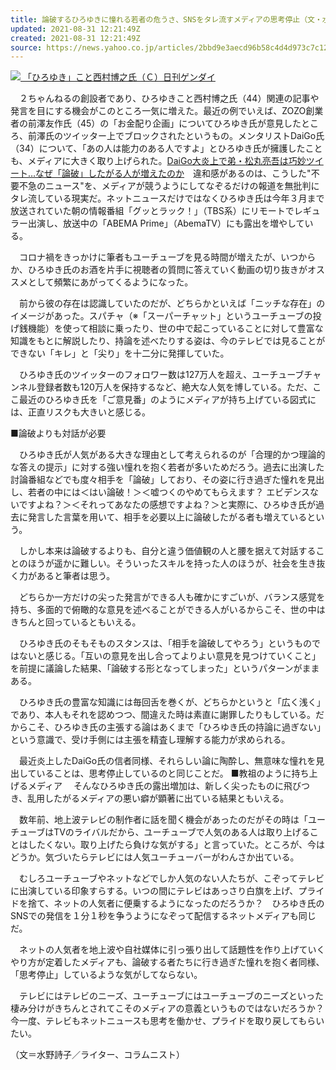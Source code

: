 ```yaml
---
title: 論破するひろゆきに憧れる若者の危うさ、SNSをタレ流すメディアの思考停止（文・水野詩子）（日刊ゲンダイDIGITAL）
updated: 2021-08-31 12:21:49Z
created: 2021-08-31 12:21:49Z
source: https://news.yahoo.co.jp/articles/2bbd9e3aecd96b58c4d4d973c7c1214039863a61
---
```


[![](https://amd-pctr.c.yimg.jp/r/iwiz-amd/20210830-00000004-nkgendai-000-4-view.jpg) 「ひろゆき」こと西村博之氏（Ｃ）日刊ゲンダイ](https://news.yahoo.co.jp/articles/2bbd9e3aecd96b58c4d4d973c7c1214039863a61/images/000)

　２ちゃんねるの創設者であり、ひろゆきこと西村博之氏（44）関連の記事や発言を目にする機会がこのところ一気に増えた。最近の例でいえば、ZOZO創業者の前澤友作氏（45）の「お金配り企画」についてひろゆき氏が意見したところ、前澤氏のツイッター上でブロックされたというもの。メンタリストDaiGo氏（34）について、「あの人は能力のある人ですよ」とひろゆき氏が擁護したことも、メディアに大きく取り上げられた。[DaiGo大炎上で弟・松丸亮吾は巧妙ツイート…なぜ「論破」したがる人が増えたのか](https://www.nikkan-gendai.com/articles/image/life/293533/169840)　違和感があるのは、こうした"不要不急のニュース"を、メディアが競うようにしてなぞるだけの報道を無批判にタレ流している現実だ。ネットニュースだけではなくひろゆき氏は今年３月まで放送されていた朝の情報番組「グッとラック！」（TBS系）にリモートでレギュラー出演し、放送中の「ABEMA Prime」（AbemaTV）にも露出を増やしている。

　コロナ禍をきっかけに筆者もユーチューブを見る時間が増えたが、いつからか、ひろゆき氏のお酒を片手に視聴者の質問に答えていく動画の切り抜きがオススメとして頻繁にあがってくるようになった。

　前から彼の存在は認識していたのだが、どちらかといえば「ニッチな存在」のイメージがあった。スパチャ（※「スーパーチャット」というユーチューブの投げ銭機能）を使って相談に乗ったり、世の中で起こっていることに対して豊富な知識をもとに解説したり、持論を述べたりする姿は、今のテレビでは見ることができない「キレ」と「尖り」を十二分に発揮していた。

　ひろゆき氏のツイッターのフォロワー数は127万人を超え、ユーチューブチャンネル登録者数も120万人を保持するなど、絶大な人気を博している。ただ、ここ最近のひろゆき氏を「ご意見番」のようにメディアが持ち上げている図式には、正直リスクも大きいと感じる。

■論破よりも対話が必要

　ひろゆき氏が人気がある大きな理由として考えられるのが「合理的かつ理論的な答えの提示」に対する強い憧れを抱く若者が多いためだろう。過去に出演した討論番組などでも度々相手を「論破」しており、その姿に行き過ぎた憧れを見出し、若者の中には＜はい論破！＞＜嘘つくのやめてもらえます？ エビデンスないですよね？＞＜それってあなたの感想ですよね？＞と実際に、ひろゆき氏が過去に発言した言葉を用いて、相手を必要以上に論破したがる者も増えているという。

　しかし本来は論破するよりも、自分と違う価値観の人と腰を据えて対話することのほうが遥かに難しい。そういったスキルを持った人のほうが、社会を生き抜く力があると筆者は思う。

　どちらか一方だけの尖った発言ができる人も確かにすごいが、バランス感覚を持ち、多面的で俯瞰的な意見を述べることができる人がいるからこそ、世の中はきちんと回っているともいえる。

　ひろゆき氏のそもそものスタンスは、「相手を論破してやろう」というものではないと感じる。「互いの意見を出し合ってよりよい意見を見つけていくこと」を前提に議論した結果、「論破する形となってしまった」というパターンがままある。

　ひろゆき氏の豊富な知識には毎回舌を巻くが、どちらかというと「広く浅く」であり、本人もそれを認めつつ、間違えた時は素直に謝罪したりもしている。だからこそ、ひろゆき氏の主張する論はあくまで「ひろゆき氏の持論に過ぎない」という意識で、受け手側には主張を精査し理解する能力が求められる。

　最近炎上したDaiGo氏の信者同様、それらしい論に陶酔し、無意味な憧れを見出していることは、思考停止しているのと同じことだ。
■教祖のように持ち上げるメディア
　そんなひろゆき氏の露出増加は、新しく尖ったものに飛びつき、乱用したがるメディアの悪い癖が顕著に出ている結果ともいえる。

　数年前、地上波テレビの制作者に話を聞く機会があったのだがその時は「ユーチューブはTVのライバルだから、ユーチューブで人気のある人は取り上げることはしたくない。取り上げたら負けな気がする」と言っていた。ところが、今はどうか。気づいたらテレビには人気ユーチューバーがわんさか出ている。

　むしろユーチューブやネットなどでしか人気のない人たちが、こぞってテレビに出演している印象すらする。いつの間にテレビはあっさり白旗を上げ、プライドを捨て、ネットの人気者に便乗するようになったのだろうか？　ひろゆき氏のSNSでの発信を１分１秒を争うようになぞって配信するネットメディアも同じだ。

　ネットの人気者を地上波や自社媒体に引っ張り出して話題性を作り上げていくやり方が定着したメディアも、論破する者たちに行き過ぎた憧れを抱く者同様、「思考停止」しているような気がしてならない。

　テレビにはテレビのニーズ、ユーチューブにはユーチューブのニーズといった棲み分けがきちんとされてこそのメディアの意義というものではないだろうか？　今一度、テレビもネットニュースも思考を働かせ、プライドを取り戻してもらいたい。

（文＝水野詩子／ライター、コラムニスト）
